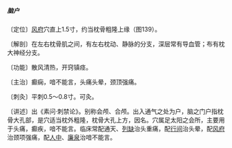 ##### 脑户

〔定位〕[风府](https://www.gmzyjc.com/read/zjs/zjs3.2.2-0.0.1.3.16.md)穴直上1.5寸，约当枕骨粗隆上缘（图139）。

〔解剖〕在左右枕骨肌之间，有左右枕动、静脉的分支，深层常有导血管；布有枕大神经分支。

〔功能〕散风清热，开窍镇痉。

〔主治〕癫痫，喑不能言，头痛头晕，颈顶强痛。

〔刺灸〕平刺0.5～0.8寸。可灸。

〔讲述〕出《素问·刺禁论》。别称会颅、合颅。出入通气之处为户，脑之门户指枕骨大孔部，是穴适当枕外粗隆，枕骨大孔上方，因名。穴属足太阳之会所，主要用于头痛，癫疾，喑不能言。临床常配通天、[列缺](https://www.gmzyjc.com/read/zjs/zjs3.1.1-3-0.1.1.3.7.md)治头重痛，配[行间](https://www.gmzyjc.com/read/zjs/zjs3.1.9-12-0.0.4.3.2.md)治头晕，配[风府](https://www.gmzyjc.com/read/zjs/zjs3.2.2-0.0.1.3.16.md)治颈项强痛，配[人中](https://www.gmzyjc.com/read/zjs/zjs3.2.2-0.0.1.3.26.md)、[廉泉](https://www.gmzyjc.com/read/zjs/zjs3.2.1-0.1.1.3.21.md)治喑不能言。
